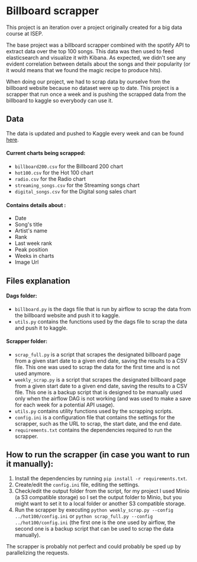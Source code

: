 # Billboard scrapper
This project is an iteration over a project originally created for a big data course at ISEP. 

The base project was a billboard scrapper combined with the spotify API to extract data over the top 100 songs. This data was then used to feed elasticsearch and visualize it with Kibana. As expected, we didn't see any evident correlation between details about the songs and their popularity (or it would means that we found the magic recipe to produce hits).

When doing our project, we had to scrap data by ourselve from the billboard website because no dataset were up to date. This project is a scrapper that run once a week and is pushing the scrapped data from the billboard to kaggle so everybody can use it.

## Data

The data is updated and pushed to Kaggle every week and can be found [here](https://www.kaggle.com/datasets/ludmin/billboard).

#### Current charts being scrapped:
- `billboard200.csv` for the Billboard 200 chart
- `hot100.csv` for the Hot 100 chart
- `radio.csv` for the Radio chart
- `streaming_songs.csv` for the Streaming songs chart
- `digital_songs.csv` for the Digital song sales chart

#### Contains details about :
- Date
- Song's title
- Artist's name
- Rank
- Last week rank
- Peak position
- Weeks in charts
- Image Url

## Files explanation
#### Dags folder:
- `billboard.py` is the dags file that is run by airflow to scrap the data from the billboard website and push it to kaggle.
- `utils.py` contains the functions used by the dags file to scrap the data and push it to kaggle.
#### Scrapper folder:
- `scrap_full.py` is a script that scrapes the designated billboard page from a given start date to a given end date, saving the results to a CSV file. This one was used to scrap the data for the first time and is not used anymore.
- `weekly_scrap.py` is a script that scrapes the designated billboard page from a given start date to a given end date, saving the results to a CSV file. This one is a backup script that is designed to be manually used only when the airflow DAG is not working (and was used to make a save for each week for a potential API usage).
- `utils.py` contains utility functions used by the scrapping scripts.
- `config.ini` is a configuration file that contains the settings for the scrapper, such as the URL to scrap, the start date, and the end date.
- `requirements.txt` contains the dependencies required to run the scrapper.

## How to run the scrapper (in case you want to run it manually):
1. Install the dependencies by running `pip install -r requirements.txt`.
2. Create/edit the `config.ini` file, editing the settings.
3. Check/edit the output folder from the script, for my project I used Minio (a S3 compatible storage) so I set the output folder to Minio, but you might want to set it to a local folder or another S3 compatible storage.
4. Run the scrapper by executing `python weekly_scrap.py --config ../hot100/config.ini` or `python scrap_full.py --config ../hot100/config.ini` (the first one is the one used by airflow, the second one is a backup script that can be used to scrap the data manually).

The scrapper is probably not perfect and could probably be sped up by parallelizing the requests.

